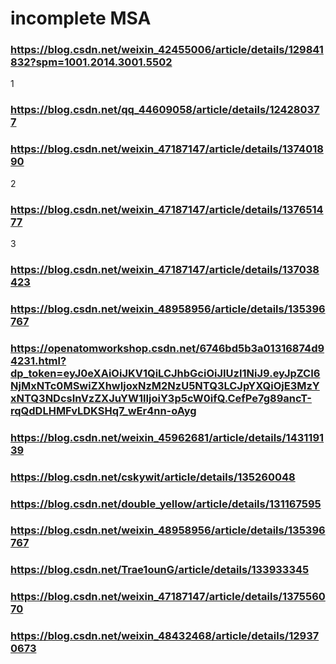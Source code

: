 # incomplete MSA
### https://blog.csdn.net/weixin_42455006/article/details/129841832?spm=1001.2014.3001.5502
1
### https://blog.csdn.net/qq_44609058/article/details/124280377
### https://blog.csdn.net/weixin_47187147/article/details/137401890
2
### https://blog.csdn.net/weixin_47187147/article/details/137651477
3
### https://blog.csdn.net/weixin_47187147/article/details/137038423
### https://blog.csdn.net/weixin_48958956/article/details/135396767
### https://openatomworkshop.csdn.net/6746bd5b3a01316874d94231.html?dp_token=eyJ0eXAiOiJKV1QiLCJhbGciOiJIUzI1NiJ9.eyJpZCI6NjMxNTc0MSwiZXhwIjoxNzM2NzU5NTQ3LCJpYXQiOjE3MzYxNTQ3NDcsInVzZXJuYW1lIjoiY3p5cW0ifQ.CefPe7g89ancT-rqQdDLHMFvLDKSHq7_wEr4nn-oAyg
### https://blog.csdn.net/weixin_45962681/article/details/143119139
### https://blog.csdn.net/cskywit/article/details/135260048
### https://blog.csdn.net/double_yellow/article/details/131167595
### https://blog.csdn.net/weixin_48958956/article/details/135396767
### https://blog.csdn.net/Trae1ounG/article/details/133933345
### https://blog.csdn.net/weixin_47187147/article/details/137556070
### https://blog.csdn.net/weixin_48432468/article/details/129370673
